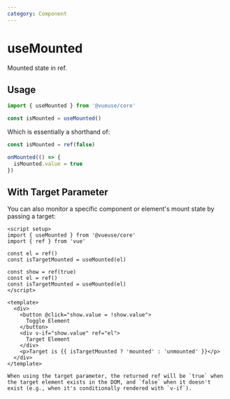 ```yaml
---
category: Component
---
```


# useMounted

Mounted state in ref.

## Usage

```js
import { useMounted } from '@vueuse/core'

const isMounted = useMounted()
```

Which is essentially a shorthand of:

```ts
const isMounted = ref(false)

onMounted(() => {
  isMounted.value = true
})
```

## With Target Parameter

You can also monitor a specific component or element's mount state by passing a target:

```vue
<script setup>
import { useMounted } from '@vueuse/core'
import { ref } from 'vue'

const el = ref()
const isTargetMounted = useMounted(el)

const show = ref(true)
const el = ref()
const isTargetMounted = useMounted(el)
</script>

<template>
  <div>
    <button @click="show.value = !show.value">
      Toggle Element
    </button>
    <div v-if="show.value" ref="el">
      Target Element
    </div>
    <p>Target is {{ isTargetMounted ? 'mounted' : 'unmounted' }}</p>
  </div>
</template>

When using the target parameter, the returned ref will be `true` when the target element exists in the DOM, and `false` when it doesn't exist (e.g., when it's conditionally rendered with `v-if`).
```
